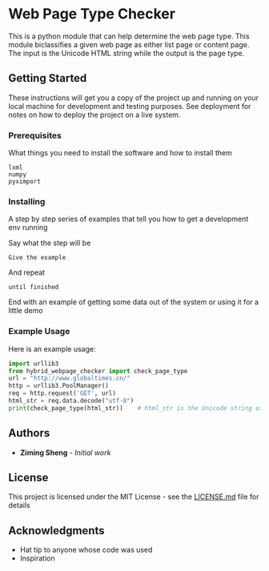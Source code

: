 # Web Page Type Checker

This is a python module that can help determine the web page type. This module biclassifies a given web page as either list page or content page.
The input is the Unicode HTML string while the output is the page type.

## Getting Started

These instructions will get you a copy of the project up and running on your local machine for development and testing purposes. See deployment for notes on how to deploy the project on a live system.

### Prerequisites

What things you need to install the software and how to install them

```
lxml
numpy
pyximport
```

### Installing

A step by step series of examples that tell you how to get a development env running

Say what the step will be

```
Give the example
```

And repeat

```
until finished
```

End with an example of getting some data out of the system or using it for a little demo

### Example Usage

Here is an example usage:

```python
import urllib3
from hybrid_webpage_checker import check_page_type
url = "http://www.globaltimes.cn/"
http = urllib3.PoolManager()
req = http.request('GET', url)
html_str = req.data.decode("utf-8")
print(check_page_type(html_str))    # html_str is the Unicode string of the page content
```

## Authors

* **Ziming Sheng** - *Initial work*

## License

This project is licensed under the MIT License - see the [LICENSE.md](./LICENSE.md) file for details

## Acknowledgments

* Hat tip to anyone whose code was used
* Inspiration

